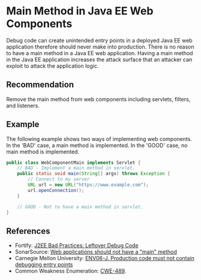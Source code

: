 # Main Method in Java EE Web Components
Debug code can create unintended entry points in a deployed Java EE web application therefore should never make into production. There is no reason to have a main method in a Java EE web application. Having a main method in the Java EE application increases the attack surface that an attacker can exploit to attack the application logic.


## Recommendation
Remove the main method from web components including servlets, filters, and listeners.


## Example
The following example shows two ways of implementing web components. In the 'BAD' case, a main method is implemented. In the 'GOOD' case, no main method is implemented.


```java
public class WebComponentMain implements Servlet {
	// BAD - Implement a main method in servlet.
	public static void main(String[] args) throws Exception {
		// Connect to my server
		URL url = new URL("https://www.example.com");
		url.openConnection();
	}

	// GOOD - Not to have a main method in servlet.
}

```

## References
* Fortify: [J2EE Bad Practices: Leftover Debug Code](https://vulncat.fortify.com/en/detail?id=desc.structural.java.j2ee_badpractices_leftover_debug_code)
* SonarSource: [Web applications should not have a "main" method](https://rules.sonarsource.com/java/tag/owasp/RSPEC-2653)
* Carnegie Mellon University: [ENV06-J. Production code must not contain debugging entry points](https://wiki.sei.cmu.edu/confluence/display/java/ENV06-J.+Production+code+must+not+contain+debugging+entry+points)
* Common Weakness Enumeration: [CWE-489](https://cwe.mitre.org/data/definitions/489.html).
